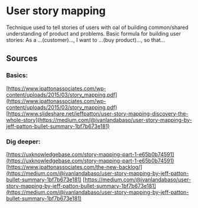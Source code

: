 # User story mapping

Technique used to tell stories of users with oal of building common/shared understanding of product and problems.
Basic formula for building user stories: As a ...(customer)..., I want to ...(buy product)..., so that...

## Sources

### Basics:
[https://www.jpattonassociates.com/wp-content/uploads/2015/03/story_mapping.pdf](https://www.jpattonassociates.com/wp-content/uploads/2015/03/story_mapping.pdf)
[https://www.slideshare.net/jeffpatton/user-story-mapping-discovery-the-whole-story](https://medium.com/@ivanlandabaso/user-story-mapping-by-jeff-patton-bullet-summary-1bf7b673e181)

### Dig deeper:
[https://uxknowledgebase.com/story-mapping-part-1-e65b0b74591](https://uxknowledgebase.com/story-mapping-part-1-e65b0b74591)
[https://www.jpattonassociates.com/the-new-backlog/](https://medium.com/@ivanlandabaso/user-story-mapping-by-jeff-patton-bullet-summary-1bf7b673e181)
[https://medium.com/@ivanlandabaso/user-story-mapping-by-jeff-patton-bullet-summary-1bf7b673e181](https://medium.com/@ivanlandabaso/user-story-mapping-by-jeff-patton-bullet-summary-1bf7b673e181)
